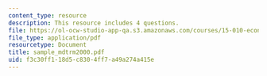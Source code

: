 ```yaml
---
content_type: resource
description: This resource includes 4 questions.
file: https://ol-ocw-studio-app-qa.s3.amazonaws.com/courses/15-010-economic-analysis-for-business-decisions-fall-2004/f3c30ff118d5c8304ff7a49a274a415e_sample_mdtrm2000.pdf
file_type: application/pdf
resourcetype: Document
title: sample_mdtrm2000.pdf
uid: f3c30ff1-18d5-c830-4ff7-a49a274a415e
---
```

